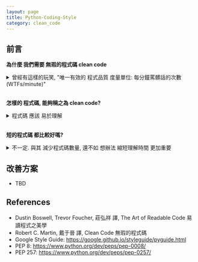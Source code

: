 ```yaml
---
layout: page
title: Python-Coding-Style
category: clean_code
---
```


## 前言
**為什麼 我們需要 無瑕的程式碼 clean code**
<details>
  <summary>曾經有這樣的玩笑, "唯一有效的 程式品質 度量單位: 每分鐘罵髒話的次數 (WTFs/minute)"</summary>
  <p>
  也有人統計過, 一個軟體工程師 撰寫程式碼 與 閱讀程式碼 的時間比大約是 1:9<br/>
  換句話說, 除了追求程式碼的 效能與正確性 外, 撰寫時的 可閱讀性 亦是重要的一環<br/>
  一個高品質的程式碼, 是能夠 讓後續使用者(包含自己) 在 重複利用, 除蟲, 或 拓展新功能 時能輕易上手
  </p>
</details><br/>

**怎樣的 程式碼, 能夠稱之為 clean code?**
<details>
  <summary>程式碼 應該 易於理解</summary>
  <p>
  盡可能遵守 "可讀性基本原理"
  <details>
    <summary>撰寫程式時, 應該將 讀者理解 所需的時間 降到最短</summary>
    <p>
  舉個例子, 這種寫法:

```java
for (Node * node = list->head; node != NULL; node = node->next)
    Print(node->data);
```

  比下面這種寫法來得好:
      
```java
Node* node = list->head;
if (node == NULL) return;
  
while (node->next != NULL) {
    Print(node->data);
    node = node->next;
}
if (node != NULL) Print(node->data);
```

  </p>
  </details>
  </p>
</details><br/>

**短的程式碼 都比較好嗎?**
<details>
  <summary>不一定. 與其 減少程式碼數量, 還不如 想辦法 縮短理解時間 更加重要</summary>
  <p>
  舉個例子, 這個 單行 表示式:

```java
assert((!(bucket = FindBucket(key))) || !bucket->IsOccupied() )
```
  比起 兩行的寫法 需要更多時間理解:

```java
bucket = FindBucket(key)
if (bucket != NULL) assert(!bucket->IsOccupied());
```
  </p>
</details>

## 改善方案
* TBD

## References
* Dustin Boswell, Trevor Foucher, 莊弘祥 譯, The Art of Readable Code 易讀程式之美學
* Robert C. Martin, 戴于晉 譯, Clean Code 無瑕的程式碼
* Google Style Guide: <https://google.github.io/styleguide/pyguide.html>
* PEP 8: <https://www.python.org/dev/peps/pep-0008/>
* PEP 257: <https://www.python.org/dev/peps/pep-0257/>

